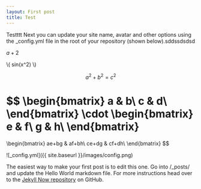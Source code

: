 ```yaml
---
layout: First post
title: Test
---
```


Testttt Next you can update your site name, avatar and other options using the _config.yml file in the root of your repository (shown below).sddssdsdsd

$a + 2$

\\( sin(x^2) \\)

$$a^2 + b^2 = c^2$$

$$
\begin{bmatrix}
a & b\\
c & d\\
\end{bmatrix}
\cdot
\begin{bmatrix}
e & f\\
g & h\\
\end{bmatrix}
=
\begin{bmatrix}
ae+bg & af+bh\\
ce+dg & cf+dh\\
\end{bmatrix}
$$

![_config.yml]({{ site.baseurl }}/images/config.png)

The easiest way to make your first post is to edit this one. Go into /_posts/ and update the Hello World markdown file. For more instructions head over to the [Jekyll Now repository](https://github.com/barryclark/jekyll-now) on GitHub.
